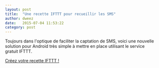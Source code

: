 ```yaml
---
layout: post
title:  "Une recette IFTTT pour recueillir les SMS"
author: dweez
date:   2015-07-04 11:53:22
category: post
---
```


Toujours dans l'optique de faciliter la captation de SMS, voici une nouvelle solution pour Android très simple à mettre en place utilisant le service gratuit IFTTT.

[Créez votre recette IFTTT !](/docs/ifttt/)